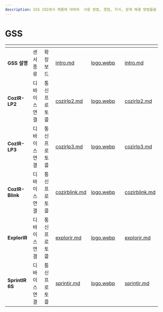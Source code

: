 ```yaml
---
description: GSS CO2센서 제품에 대하여  사용 방법, 경험, 지식, 문제 해결 방법들을 공유하고있습니다.
---
```


# GSS

<table data-column-title-hidden data-view="cards">
<thead>
<tr>
<th></th>
<th></th>
<th></th>
<th data-hidden data-type="content-ref"></th>
<th data-hidden data-card-cover data-type="files"></th>
<th data-hidden data-type="content-ref"></th>
<th data-hidden data-card-target data-type="content-ref"></th>
</tr>
</thead>
<tbody>

<tr><td><strong>GSS 설명</strong></td>
<td>센서 종류</td>
<td>확장보드</td>
<td><a href="intro.md">intro.md</a></td>
<td><a href="image/logo.webp">logo.webp</a></td>
<td></td>
<td><a href="intro.md">intro.md</a></td></tr>

<tr><td><strong>CozIR-LP2</strong></td>
<td>디바이스 연결</td>
<td>통신프로토콜</td>
<td><a href="cozirlp2.md">cozirlp2.md</a></td>
<td><a href="image/lp2.webp">logo.webp</a></td>
<td></td>
<td><a href="cozirlp2.md">cozirlp2.md</a></td></tr>

<tr><td><strong>CozIR-LP3</strong></td>
<td>디바이스 연결</td>
<td>통신프로토콜</td>
<td><a href="cozirlp3.md">cozirlp3.md</a></td>
<td><a href="image/lp3.webp">logo.webp</a></td>
<td></td>
<td><a href="cozirlp3.md">cozirlp3.md</a></td></tr>

<tr><td><strong>CozIR-Blink</strong></td>
<td>디바이스 연결</td>
<td>통신프로토콜</td>
<td><a href="cozirblink.md">cozirblink.md</a></td>
<td><a href="image/bl.webp">logo.webp</a></td>
<td></td>
<td><a href="cozirblink.md">cozirblink.md</a></td></tr>

<tr><td><strong>ExplorIR</strong></td>
<td>디바이스 연결</td>
<td>통신프로토콜</td>
<td><a href="explorir.md">explorir.md</a></td>
<td><a href="image/ex.webp">logo.webp</a></td>
<td></td>
<td><a href="explorir.md">explorir.md</a></td></tr>

<tr><td><strong>SprintIR 6S</strong></td>
<td>디바이스 연결</td>
<td>통신프로토콜</td>
<td><a href="sprintir.md">sprintir.md</a></td>
<td><a href="image/sp6s.webp">logo.webp</a></td>
<td></td>
<td><a href="sprintir.md">sprintir.md</a></td></tr>

</tbody></table>
